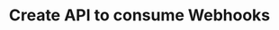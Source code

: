 ---
title: "Create API to consume Webhooks"
toc: true
tag: 
    - developers
    - usecases
category: "API-Management"                
menus: 
    apiusecases: 
        icon: fa fa-link
        category: "Use Cases"
        title: "API to consume webhooks" 
        identifier:  apimwebhook
---